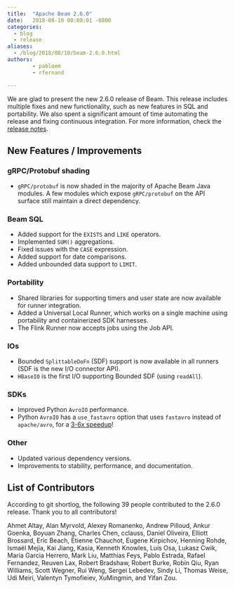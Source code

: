 ```yaml
---
title:  "Apache Beam 2.6.0"
date:   2018-08-10 00:00:01 -0800
categories:
  - blog
  - release
aliases:
  - /blog/2018/08/10/beam-2.6.0.html
authors:
        - pabloem
        - rfernand

---
```

<!--
Licensed under the Apache License, Version 2.0 (the "License");
you may not use this file except in compliance with the License.
You may obtain a copy of the License at

http://www.apache.org/licenses/LICENSE-2.0

Unless required by applicable law or agreed to in writing, software
distributed under the License is distributed on an "AS IS" BASIS,
WITHOUT WARRANTIES OR CONDITIONS OF ANY KIND, either express or implied.
See the License for the specific language governing permissions and
limitations under the License.
-->

We are glad to present the new 2.6.0 release of Beam.
This release includes multiple fixes and new functionality, such as new features in SQL and portability.<!--more-->
We also spent a significant amount of time automating the release and fixing continuous integration. For more information, check the
[release notes](https://issues.apache.org/jira/secure/ReleaseNote.jspa?projectId=12319527&version=12343392
).

## New Features / Improvements

### gRPC/Protobuf shading

* `gRPC/protobuf` is now shaded in the majority of Apache Beam
Java modules. A few modules which expose `gRPC/protobuf` on the
API surface still maintain a direct dependency.

### Beam SQL

* Added support for the `EXISTS` and `LIKE` operators.
* Implemented `SUM()` aggregations.
* Fixed issues with the `CASE` expression.
* Added support for date comparisons.
* Added unbounded data support to `LIMIT`.

### Portability

* Shared libraries for supporting timers and user state
are now available for runner integration.
* Added a Universal Local Runner, which works on a single machine using portability and containerized SDK harnesses.
* The Flink Runner now accepts jobs using the Job API.

### IOs

* Bounded `SplittableDoFn` (SDF) support is now available in all
runners (SDF is the new I/O connector API).
* `HBaseIO` is the first I/O supporting Bounded SDF (using
  `readAll`).

### SDKs

* Improved Python `AvroIO` performance.
* Python `AvroIO` has a `use_fastavro` option that uses
`fastavro` instead of `apache/avro`, for a
[3-6x speedup](https://gist.github.com/ryan-williams/ede5ae61605e7ba6aa655071858ef52b)!

### Other

* Updated various dependency versions.
* Improvements to stability, performance, and documentation.

## List of Contributors

According to git shortlog, the following 39 people contributed
to the 2.6.0 release. Thank you to all contributors!

Ahmet Altay, Alan Myrvold, Alexey Romanenko, Andrew Pilloud,
Ankur Goenka, Boyuan Zhang, Charles Chen, cclauss,
Daniel Oliveira, Elliott Brossard, Eric Beach,
Etienne Chauchot, Eugene Kirpichov, Henning Rohde,
Ismaël Mejía, Kai Jiang, Kasia, Kenneth Knowles, Luis Osa,
Lukasz Cwik, Maria Garcia Herrero, Mark Liu, Matthias Feys,
Pablo Estrada, Rafael Fernandez, Reuven Lax, Robert Bradshaw,
Robert Burke, Robin Qiu, Ryan Williams, Scott Wegner, Rui Weng,
Sergei Lebedev, Sindy Li, Thomas Weise, Udi Meiri,
Valentyn Tymofieiev, XuMingmin, and Yifan Zou.
